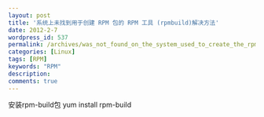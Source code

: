 ```yaml
---
layout: post
title: '系统上未找到用于创建 RPM 包的 RPM 工具 (rpmbuild)解决方法'
date: 2012-2-7
wordpress_id: 537
permalink: /archives/was_not_found_on_the_system_used_to_create_the_rpm_package_rpm_tools_the_rpmbuild_solution.html
categories: [Linux]
tags: [RPM]
keywords: "RPM"
description: 
comments: true
---
```


安装rpm-build包 yum install rpm-build

